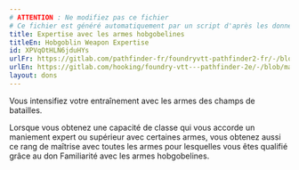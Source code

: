 ```yaml
---
# ATTENTION : Ne modifiez pas ce fichier
# Ce fichier est généré automatiquement par un script d'après les données du module Foundry VTT officiel et de sa traduction
title: Expertise avec les armes hobgobelines
titleEn: Hobgoblin Weapon Expertise
id: XPVqOtHLN6jduHYs
urlFr: https://gitlab.com/pathfinder-fr/foundryvtt-pathfinder2-fr/-/blob/master/data/feats/XPVqOtHLN6jduHYs.htm
urlEn: https://gitlab.com/hooking/foundry-vtt---pathfinder-2e/-/blob/master/packs/data/feats.db/hobgoblin-weapon-expertise.json
layout: dons
---
```

Vous intensifiez votre entraînement avec les armes des champs de batailles.

Lorsque vous obtenez une capacité de classe qui vous accorde un maniement expert ou supérieur avec certaines armes, vous obtenez aussi ce rang de maîtrise avec toutes les armes pour lesquelles vous êtes qualifié grâce au don Familiarité avec les armes hobgobelines.
